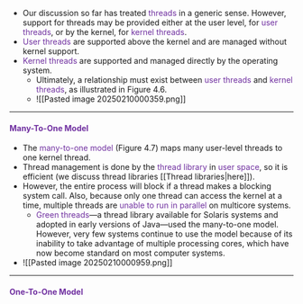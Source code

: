 
- Our discussion so far has treated <span style="color:rgb(112, 48, 160)">threads</span> in a generic sense. However, support for threads may be provided either at the user level, for <span style="color:rgb(112, 48, 160)">user threads</span>, or by the kernel, for <span style="color:rgb(112, 48, 160)">kernel threads</span>. 
- <span style="color:rgb(112, 48, 160)">User threads</span> are supported above the kernel and are managed without kernel support.
- <span style="color:rgb(112, 48, 160)">Kernel threads</span> are supported and managed directly by the operating system. 
	- Ultimately, a relationship must exist between <span style="color:rgb(112, 48, 160)">user threads</span> and <span style="color:rgb(112, 48, 160)">kernel threads</span>, as illustrated in Figure 4.6.
	- ![[Pasted image 20250210000359.png]]

--- 

#### <span style="color:rgb(112, 48, 160)">Many-To-One Model</span> 

- The <span style="color:rgb(112, 48, 160)">many-to-one model </span>(Figure 4.7) maps many user-level threads to one kernel thread.
- Thread management is done by the <span style="color:rgb(112, 48, 160)">thread library</span> in <span style="color:rgb(112, 48, 160)">user space</span>, so it is efficient (we discuss thread libraries [[Thread libraries|here]]). 
- However, the entire process will block if a thread makes a blocking system call. Also, because only one thread can access the kernel at a time, multiple threads are <span style="color:rgb(112, 48, 160)">unable to run in parallel</span> on multicore systems. 
	- <span style="color:rgb(112, 48, 160)">Green threads</span>—a thread library available for Solaris systems and adopted in early versions of Java—used the many-to-one model. However, very few systems continue to use the model because of its inability to take advantage of multiple processing cores, which have now become standard on most computer systems.
- ![[Pasted image 20250210000959.png]]

---

#### <span style="color:rgb(112, 48, 160)">One-To-One Model</span> 